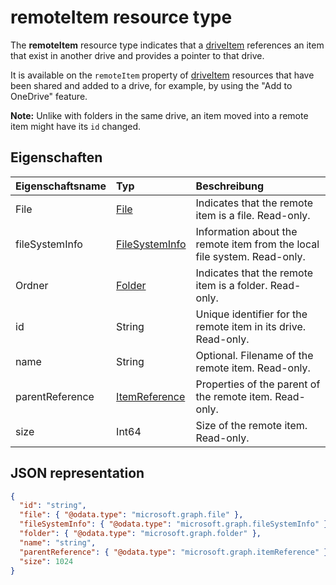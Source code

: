 # <a name="remoteitem-resource-type"></a>remoteItem resource type

The **remoteItem** resource type indicates that a [driveItem](driveitem.md) references an item that exist in another drive and provides a pointer to that drive.

It is available on the `remoteItem` property of [driveItem](driveitem.md) resources that have been shared and added to a drive, for example, by using the "Add to OneDrive" feature.

**Note:** Unlike with folders in the same drive, an item moved into a remote item might have its `id` changed.


## <a name="properties"></a>Eigenschaften

| Eigenschaftsname   | Typ                                           | Beschreibung                                                              |
|:----------------|:-----------------------------------------------|:-------------------------------------------------------------------------|
| File            | [File](file.md)                          | Indicates that the remote item is a file. Read-only.                     |
| fileSystemInfo  | [FileSystemInfo](filesysteminfo.md)      | Information about the remote item from the local file system. Read-only. |
| Ordner          | [Folder](folder.md)                      | Indicates that the remote item is a folder. Read-only.                   |
| id              | String                                         | Unique identifier for the remote item in its drive. Read-only.           |
| name            | String                                         | Optional. Filename of the remote item. Read-only.                        |
| parentReference | [ItemReference](itemreference.md) | Properties of the parent of the remote item. Read-only.                  |
| size            | Int64                                          | Size of the remote item. Read-only.                                      |


## <a name="json-representation"></a>JSON representation

<!-- { "blockType": "resource", "@odata.type": "microsoft.graph.remoteItem", optionalProperties: ["name", "fileSystemInfo", "file", "folder"] } -->
```json
{
  "id": "string",
  "file": { "@odata.type": "microsoft.graph.file" },
  "fileSystemInfo": { "@odata.type": "microsoft.graph.fileSystemInfo" },
  "folder": { "@odata.type": "microsoft.graph.folder" },
  "name": "string",
  "parentReference": { "@odata.type": "microsoft.graph.itemReference" },
  "size": 1024
}
```
<!-- {
  "type": "#page.annotation",
  "description": "remoteItem resource type provides a link to an item in another drive.",
  "keywords": "remoteitem symlink remote drive shared with me add to onedrive",
  "section": "documentation"
} -->
